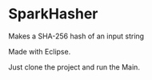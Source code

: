 # SparkHasher
Makes a SHA-256 hash of an input string

Made with Eclipse.

Just clone the project and run the Main.
